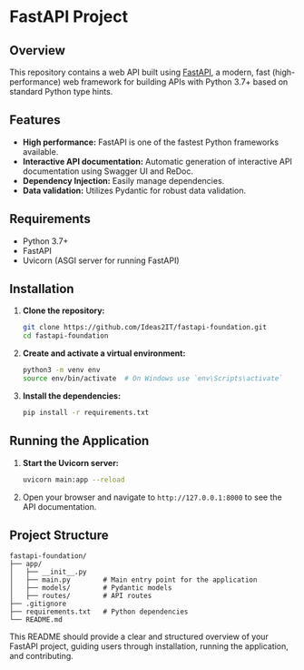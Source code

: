 # FastAPI Project

## Overview

This repository contains a web API built using [FastAPI](https://fastapi.tiangolo.com/), a modern, fast (high-performance) web framework for building APIs with Python 3.7+ based on standard Python type hints.

## Features

- **High performance:** FastAPI is one of the fastest Python frameworks available.
- **Interactive API documentation:** Automatic generation of interactive API documentation using Swagger UI and ReDoc.
- **Dependency Injection:** Easily manage dependencies.
- **Data validation:** Utilizes Pydantic for robust data validation.

## Requirements

- Python 3.7+
- FastAPI
- Uvicorn (ASGI server for running FastAPI)

## Installation

1. **Clone the repository:**
   ```bash
   git clone https://github.com/Ideas2IT/fastapi-foundation.git
   cd fastapi-foundation
   ```

2. **Create and activate a virtual environment:**
   ```bash
   python3 -m venv env
   source env/bin/activate  # On Windows use `env\Scripts\activate`
   ```

3. **Install the dependencies:**
   ```bash
   pip install -r requirements.txt
   ```

## Running the Application

1. **Start the Uvicorn server:**
   ```bash
   uvicorn main:app --reload
   ```

2. Open your browser and navigate to `http://127.0.0.1:8000` to see the API documentation.

## Project Structure

```
fastapi-foundation/
├── app/
│   ├── __init__.py
│   ├── main.py        # Main entry point for the application
│   ├── models/        # Pydantic models
│   ├── routes/        # API routes
├── .gitignore
├── requirements.txt   # Python dependencies
└── README.md
```

This README should provide a clear and structured overview of your FastAPI project, guiding users through installation, running the application, and contributing.
